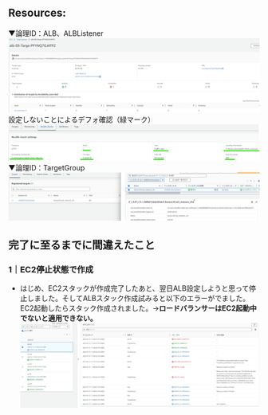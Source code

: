 ## Resources:
▼論理ID：ALB、ALBListener<br>
![albcomp1](image_10/501_albcomp1.png)  
設定しないことによるデフォ確認（緑マーク）
![設定しないことによるデフォ確認](image_10/503_albcomp.png)<br>
▼論理ID：TargetGroup<br>
![TG](image_10/502_albcomp.png)  

## 完了に至るまでに間違えたこと
### 1｜EC2停止状態で作成
* はじめ、EC2スタックが作成完了したあと、翌日ALB設定しようと思って停止しました。そしてALBスタック作成試みると以下のエラーがでました。EC2起動したらスタック作成されました。→**ロードバランサーはEC2起動中でないと適用できない。**
![albstack作成されず-EC2見つからない](image_10/504_albstack作成されず-EC2見つからない.png) 

